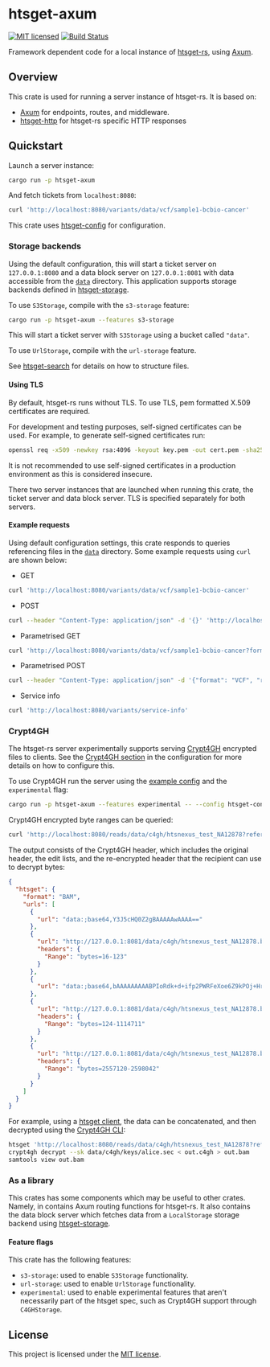 # htsget-axum

[![MIT licensed][mit-badge]][mit-url]
[![Build Status][actions-badge]][actions-url]

[mit-badge]: https://img.shields.io/badge/license-MIT-blue.svg
[mit-url]: https://github.com/umccr/htsget-rs/blob/main/LICENSE
[actions-badge]: https://github.com/umccr/htsget-rs/actions/workflows/action.yml/badge.svg
[actions-url]: https://github.com/umccr/htsget-rs/actions?query=workflow%3Atests+branch%3Amain

Framework dependent code for a local instance of [htsget-rs], using [Axum][axum].

[htsget-rs]: https://github.com/umccr/htsget-rs
[axum]: https://github.com/tokio-rs/axum

## Overview

This crate is used for running a server instance of htsget-rs. It is based on:
* [Axum][axum] for endpoints, routes, and middleware.
* [htsget-http] for htsget-rs specific HTTP responses

[htsget-http]: ../htsget-http

## Quickstart

Launch a server instance:

```sh
cargo run -p htsget-axum
```

And fetch tickets from `localhost:8080`:

```sh
curl 'http://localhost:8080/variants/data/vcf/sample1-bcbio-cancer'
```

This crate uses [htsget-config] for configuration.

### Storage backends

Using the default configuration, this will start a ticket server on `127.0.0.1:8080` and a data block server on `127.0.0.1:8081`
with data accessible from the [`data`][data] directory. This application supports storage backends defined in [htsget-storage].

To use `S3Storage`, compile with the `s3-storage` feature:
```sh
cargo run -p htsget-axum --features s3-storage
```

This will start a ticket server with `S3Storage` using a bucket called `"data"`.

To use `UrlStorage`, compile with the `url-storage` feature.

See [htsget-search] for details on how to structure files.

[htsget-config]: ../htsget-config
[data]: ../data
[htsget-search]: ../htsget-search
[htsget-storage]: ../htsget-storage

#### Using TLS

By default, htsget-rs runs without TLS. To use TLS, pem formatted X.509 certificates are required.

For development and testing purposes, self-signed certificates can be used. For example, to generate self-signed certificates run:

```sh
openssl req -x509 -newkey rsa:4096 -keyout key.pem -out cert.pem -sha256 -days 365 -nodes -subj '/CN=localhost'
```

It is not recommended to use self-signed certificates in a production environment as this is considered insecure.

There two server instances that are launched when running this crate, the ticket server and data block server. TLS
is specified separately for both servers.

#### Example requests

Using default configuration settings, this crate responds to queries referencing files in the [`data`][data] directory.
Some example requests using `curl` are shown below:

* GET

```sh
curl 'http://localhost:8080/variants/data/vcf/sample1-bcbio-cancer'
```

* POST

```sh
curl --header "Content-Type: application/json" -d '{}' 'http://localhost:8080/variants/data/vcf/sample1-bcbio-cancer'
```

* Parametrised GET

```sh
curl 'http://localhost:8080/variants/data/vcf/sample1-bcbio-cancer?format=VCF&class=header'
```

* Parametrised POST

```sh
curl --header "Content-Type: application/json" -d '{"format": "VCF", "regions": [{"referenceName": "chrM"}]}' 'http://localhost:8080/variants/data/vcf/sample1-bcbio-cancer'
```

* Service info

```sh
curl 'http://localhost:8080/variants/service-info'
```

### Crypt4GH

The htsget-rs server experimentally supports serving [Crypt4GH][c4gh] encrypted files to clients. See the [Crypt4GH section][config-c4gh]
in the configuration for more details on how to configure this.

To use Crypt4GH run the server using the [example config][example-config] and the `experimental` flag:

```sh
cargo run -p htsget-axum --features experimental -- --config htsget-config/examples/config-files/c4gh.toml
```

Crypt4GH encrypted byte ranges can be queried:

```sh
curl 'http://localhost:8080/reads/data/c4gh/htsnexus_test_NA12878?referenceName=11&start=5000000&end=5050000'
```

The output consists of the Crypt4GH header, which includes the original header, the edit lists, and the re-encrypted header that
the recipient can use to decrypt bytes:

```json
{
  "htsget": {
    "format": "BAM",
    "urls": [
      {
        "url": "data:;base64,Y3J5cHQ0Z2gBAAAAAwAAAA=="
      },
      {
        "url": "http://127.0.0.1:8081/data/c4gh/htsnexus_test_NA12878.bam.c4gh",
        "headers": {
          "Range": "bytes=16-123"
        }
      },
      {
        "url": "data:;base64,bAAAAAAAAABPIoRdk+d+ifp2PWRFeXoe6Z9kPOj+HrREhzxZ3QiDa2SYh+0Gy8aKpFic4MtTa+ywMpkHziJgojVbcmbvBAr3G7o01lDubsBW98aQ/U1AcalIUCp0fGNkrtdTBN4NaVNIdtQmbAAAAAAAAABPIoRdk+d+ifp2PWRFeXoe6Z9kPOj+HrREhzxZ3QiDa+xJ+yh+52zHvw8qQXMyCtqT6jTFvaYhRPw/6ZzvOdt98YPQgCcTIut58VeTGmR3ien0TdcQFxmfE10MH4qapF2blgjX"
      },
      {
        "url": "http://127.0.0.1:8081/data/c4gh/htsnexus_test_NA12878.bam.c4gh",
        "headers": {
          "Range": "bytes=124-1114711"
        }
      },
      {
        "url": "http://127.0.0.1:8081/data/c4gh/htsnexus_test_NA12878.bam.c4gh",
        "headers": {
          "Range": "bytes=2557120-2598042"
        }
      }
    ]
  }
}                       
```

For example, using a [htsget client][htsget-client], the data can be concatenated, and then decrypted using the [Crypt4GH CLI][crypt4gh-cli]:

```sh
htsget 'http://localhost:8080/reads/data/c4gh/htsnexus_test_NA12878?referenceName=11&start=5000000&end=5050000' > out.c4gh
crypt4gh decrypt --sk data/c4gh/keys/alice.sec < out.c4gh > out.bam
samtools view out.bam
```

### As a library

This crates has some components which may be useful to other crates. Namely, in contains Axum routing functions for
htsget-rs. It also contains the data block server which fetches data from a `LocalStorage` storage backend using [htsget-storage].

#### Feature flags

This crate has the following features:
* `s3-storage`: used to enable `S3Storage` functionality.
* `url-storage`: used to enable `UrlStorage` functionality.
* `experimental`: used to enable experimental features that aren't necessarily part of the htsget spec, such as Crypt4GH support through `C4GHStorage`.

## License

This project is licensed under the [MIT license][license].

[license]: LICENSE
[config-c4gh]: ../htsget-config/README.md#crypt4gh
[data-c4gh]: ../data/c4gh
[c4gh]: https://samtools.github.io/hts-specs/crypt4gh.pdf
[htsget-client]: https://htsget.readthedocs.io/en/stable/installation.html
[crypt4gh-cli]: https://github.com/ega-archive/crypt4gh-rust
[example-config]: ../htsget-config/examples/config-files/c4gh.toml